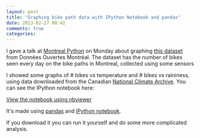 ```yaml
---
layout: post
title: "Graphing bike path data with IPython Notebook and pandas"
date: 2013-02-27 08:42
comments: true
categories:
---
```


I gave a talk at [Montreal Python](http://montrealpython.org/) on Monday about
graphing [this dataset](http://donnees.ville.montreal.qc.ca/fiche/velos-comptage/) from
Données Ouvertes Montréal. The dataset has the number of bikes seen every day
on the bike paths in Montreal, collected using some sensors 

I showed some graphs of # bikes vs temperature and # bikes vs raininess, using
data downloaded from the Canadian 
[National Climate Archive](http://climate.weatheroffice.gc.ca/climateData/hourlydata_e.html?Prov=QC&StationID=5415&Year=2013&Month=2&Day=16&timeframe=1). 
You can see the IPython notebook here:

[View the notebook using nbviewer](http://nbviewer.ipython.org/url/raw.github.com/jvns/talks/master/mtlpy35/pistes-cyclables.ipynb)

It's made using [pandas](http://pandas.pydata.org/) and [IPython notebook](http://ipython.org/notebook.html).

If you download it you can run it yourself and do some more complicated
analysis.
